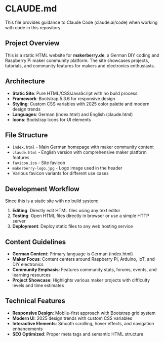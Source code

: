 # CLAUDE.md

This file provides guidance to Claude Code (claude.ai/code) when working with code in this repository.

## Project Overview

This is a static HTML website for **makerberry.de**, a German DIY coding and Raspberry Pi maker community platform. The site showcases projects, tutorials, and community features for makers and electronics enthusiasts.

## Architecture

- **Static Site**: Pure HTML/CSS/JavaScript with no build process
- **Framework**: Bootstrap 5.3.6 for responsive design
- **Styling**: Custom CSS variables with 2025 color palette and modern design trends
- **Languages**: German (index.html) and English (claude.html)
- **Icons**: Bootstrap Icons for UI elements

## File Structure

- `index.html` - Main German homepage with maker community content
- `claude.html` - English version with comprehensive maker platform features
- `favicon.ico` - Site favicon
- `makerberry-logo.jpg` - Logo image used in the header
- Various favicon variants for different use cases

## Development Workflow

Since this is a static site with no build system:

1. **Editing**: Directly edit HTML files using any text editor
2. **Testing**: Open HTML files directly in browser or use a simple HTTP server
3. **Deployment**: Deploy static files to any web hosting service

## Content Guidelines

- **German Content**: Primary language is German (index.html)
- **Maker Focus**: Content centers around Raspberry Pi, Arduino, IoT, and DIY electronics
- **Community Emphasis**: Features community stats, forums, events, and learning resources
- **Project Showcase**: Highlights various maker projects with difficulty levels and time estimates

## Technical Features

- **Responsive Design**: Mobile-first approach with Bootstrap grid system
- **Modern UI**: 2025 design trends with custom CSS variables
- **Interactive Elements**: Smooth scrolling, hover effects, and navigation enhancements
- **SEO Optimized**: Proper meta tags and semantic HTML structure